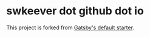 # swkeever dot github dot io

This project is forked from
[Gatsby's default starter](https://github.com/gatsbyjs/gatsby-starter-default).
